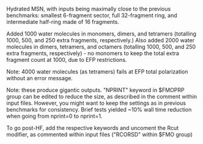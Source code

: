 Hydrated MSN, with inputs being maximally close to the previous benchmarks: smallest 6-fragment sector, full 32-fragment ring, and intermediate half-ring made of 16 fragments.

Added 1000 water molecules in monomers, dimers, and tetramers (totalling 1000, 500, and 250 extra fragments, respectively.)
Also added 2000 water molecules in dimers, tetramers, and octamers (totalling 1000, 500, and 250 extra fragments, respectively) - no monomers to keep the total extra fragment count at 1000, due to EFP restrictions.

Note: 4000 water molecules (as tetramers) fails at EFP total polarization without an error message.

Note: these produce gigantic outputs. "NPRINT" keyword in $FMOPRP group can be edited to reduce the size, as described in the comment within input files. However, you might want to keep the settings as in previous benchmarks for consistency. Brief tests yielded ~10% wall time reduction when going from nprint=0 to nprint=1.

To go post-HF, add the respective keywords and uncoment the Rcut modifier, as commented within input files ("RCORSD" within $FMO group)
